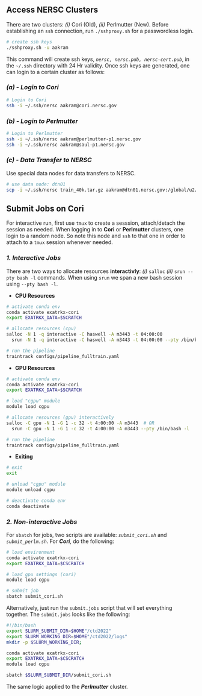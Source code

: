 ## Access NERSC Clusters

There are two clusters: _(i)_ Cori (Old), _(ii)_ Perlmutter (New). Before establishing an `ssh` connection, run `./sshproxy.sh` for a passwordless login.

```bash
# create ssh keys
./sshproxy.sh -u aakram
```
This command will create ssh keys, _`nersc, nersc.pub, nersc-cert.pub`_, in the `~/.ssh` directory with 24 Hr validity. Once ssh keys are generated, one can login to a certain cluster as follows:


### _(a) - Login to Cori_

```bash
# Login to Cori
ssh -i ~/.ssh/nersc aakram@cori.nersc.gov
```

### _(b) - Login to Perlmutter_

```bash
# Login to Perlmutter
ssh -i ~/.ssh/nersc aakram@perlmutter-p1.nersc.gov
ssh -i ~/.ssh/nersc aakram@saul-p1.nersc.gov
```

### _(c) - Data Transfer to NERSC_

Use special data nodes for data transfers to NERSC.

```bash
# use data node: dtn01
scp -i ~/.ssh/nersc train_40k.tar.gz aakram@dtn01.nersc.gov:/global/u2/a/aakram/
```

## Submit Jobs on Cori

For interactive run, first use `tmux` to create a sesssion, attach/detach the session as needed. When logging in to **Cori** or **Perlmutter** clusters, one login to a random node. So note this node and `ssh` to that one in order to attach to a `tmux` session whenever needed.

### _1. Interactive Jobs_

There are two ways to allocate resources **interactivly**: _(i)_ `salloc` _(ii)_ `srun --pty bash -l` commands. When using `srun` we span a new bash session using `--pty bash -l`.

* **CPU Resources**

```bash
# activate conda env
conda activate exatrkx-cori
export EXATRKX_DATA=$SCRATCH
```
```bash
# allocate resources (cpu)
salloc -N 1 -q interactive -C haswell -A m3443 -t 04:00:00
  srun -N 1 -q interactive -C haswell -A m3443 -t 04:00:00 --pty /bin/bash -l
```
```bash
# run the pipeline
traintrack configs/pipeline_fulltrain.yaml
```

* **GPU Resources**

```bash
# activate conda env
conda activate exatrkx-cori
export EXATRKX_DATA=$SCRATCH

# load "cgpu" module
module load cgpu
```

```bash
# allocate resources (gpu) interactively
salloc -C gpu -N 1 -G 1 -c 32 -t 4:00:00 -A m3443  # OR
  srun -C gpu -N 1 -G 1 -c 32 -t 4:00:00 -A m3443 --pty /bin/bash -l
```

```bash
# run the pipeline
traintrack configs/pipeline_fulltrain.yaml
```

* **Exiting**

```bash
# exit
exit

# unload "cgpu" module
module unload cgpu

# deactivate conda env
conda deactivate
```

### _2. Non-interactive Jobs_

For `sbatch` for jobs, two scripts are available: _`submit_cori.sh`_ and _`submit_perlm.sh`_. For **_Cori_**, do the following:

```bash
# load environment
conda activate exatrkx-cori
export EXATRKX_DATA=$CSCRATCH

# load gpu settings (cori)
module load cgpu

# submit job
sbatch submit_cori.sh
```

Alternatively, just run the `submit.jobs` script that will set everything together. The `submit.jobs` looks like the following:

```bash
#!/bin/bash
export SLURM_SUBMIT_DIR=$HOME"/ctd2022"
export SLURM_WORKING_DIR=$HOME"/ctd2022/logs"
mkdir -p $SLURM_WORKING_DIR;

conda activate exatrkx-cori
export EXATRKX_DATA=$CSCRATCH
module load cgpu

sbatch $SLURM_SUBMIT_DIR/submit_cori.sh
```

The same logic applied to the **_Perlmutter_** cluster.
